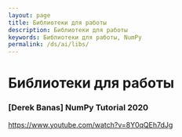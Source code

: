 ```yaml
---
layout: page
title: Библиотеки для работы
description: Библиотеки для работы
keywords: Библиотеки для работы, NumPy
permalink: /ds/ai/libs/
---
```


# Библиотеки для работы

### [Derek Banas] NumPy Tutorial 2020

https://www.youtube.com/watch?v=8Y0qQEh7dJg
